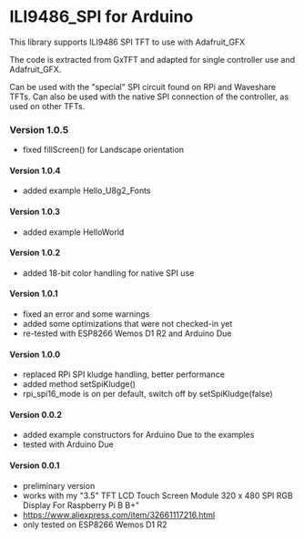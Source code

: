 # ILI9486_SPI for Arduino

This library supports ILI9486 SPI TFT to use with Adafruit_GFX

The code is extracted from GxTFT and adapted for single controller use and Adafruit_GFX.

Can be used with the "special" SPI circuit found on RPi and Waveshare TFTs.
Can also be used with the native SPI connection of the controller, as used on other TFTs.

### Version 1.0.5
- fixed fillScreen() for Landscape orientation
#### Version 1.0.4
- added example Hello_U8g2_Fonts
#### Version 1.0.3
- added example HelloWorld
#### Version 1.0.2
- added 18-bit color handling for native SPI use
#### Version 1.0.1
- fixed an error and some warnings
- added some optimizations that were not checked-in yet
- re-tested with ESP8266 Wemos D1 R2 and Arduino Due
#### Version 1.0.0
- replaced RPi SPI kludge handling, better performance
- added method setSpiKludge() 
- rpi_spi16_mode is on per default, switch off by setSpiKludge(false)
#### Version 0.0.2
- added example constructors for Arduino Due to the examples
- tested with Arduino Due
#### Version 0.0.1
- preliminary version
- works with my "3.5" TFT LCD Touch Screen Module 320 x 480 SPI RGB Display For Raspberry Pi B B+"
- https://www.aliexpress.com/item/32661117216.html
- only tested on ESP8266 Wemos D1 R2
